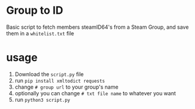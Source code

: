 # Group to ID

Basic script to fetch members steamID64's from a Steam Group, and save them in a `whitelist.txt` file

# usage

1. Download the `script.py` file
2. run `pip install xmltodict requests`
3. change `# group url` to your group's name
4. optionally you can change `# txt file name` to whatever you want
5. run `python3 script.py`
